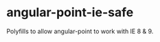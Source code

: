 angular-point-ie-safe
=====================

Polyfills to allow angular-point to work with IE 8 &amp; 9.
